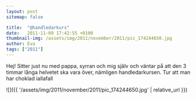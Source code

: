 ```yaml
---
layout: post
sitemap: false

title:  "@handledarkurs"
date:   2011-11-09 17:42:55 +0100
thumbnail-img: /assets/img/2011/november/2011/pic_174244650.jpg
author: Eva
tags: ["2011"]
---
```


Hej! Sitter just nu med pappa, syrran och mig själv och väntar på att den 3 timmar långa helvetet ska vara över, nämligen handledarkursen. Tur att man har choklad iallafall

![]({{ '/assets/img/2011/november/2011/pic_174244650.jpg'  | relative_url }})

